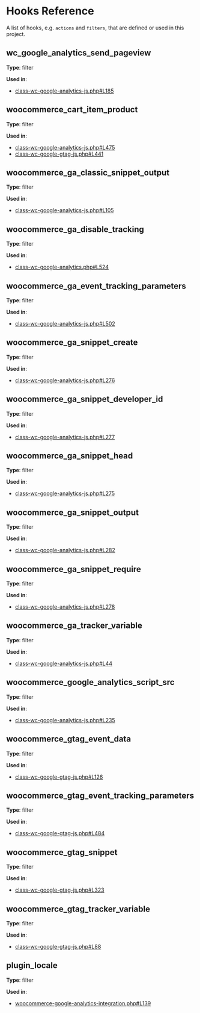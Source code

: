 # Hooks Reference

A list of hooks, e.g. `actions` and `filters`, that are defined or used in this project.

## wc_google_analytics_send_pageview

**Type**: filter

**Used in**:

- [class-wc-google-analytics-js.php#L185](https://github.com/woocommerce/woocommerce-google-analytics-integration/blob/5a73b47b24d8135ab6e85bd937e94b5d7b56de2d/includes/class-wc-google-analytics-js.php#L185)

## woocommerce_cart_item_product

**Type**: filter

**Used in**:

- [class-wc-google-analytics-js.php#L475](https://github.com/woocommerce/woocommerce-google-analytics-integration/blob/5a73b47b24d8135ab6e85bd937e94b5d7b56de2d/includes/class-wc-google-analytics-js.php#L475)
- [class-wc-google-gtag-js.php#L441](https://github.com/woocommerce/woocommerce-google-analytics-integration/blob/5a73b47b24d8135ab6e85bd937e94b5d7b56de2d/includes/class-wc-google-gtag-js.php#L441)

## woocommerce_ga_classic_snippet_output

**Type**: filter

**Used in**:

- [class-wc-google-analytics-js.php#L105](https://github.com/woocommerce/woocommerce-google-analytics-integration/blob/5a73b47b24d8135ab6e85bd937e94b5d7b56de2d/includes/class-wc-google-analytics-js.php#L105)

## woocommerce_ga_disable_tracking

**Type**: filter

**Used in**:

- [class-wc-google-analytics.php#L524](https://github.com/woocommerce/woocommerce-google-analytics-integration/blob/5a73b47b24d8135ab6e85bd937e94b5d7b56de2d/includes/class-wc-google-analytics.php#L524)

## woocommerce_ga_event_tracking_parameters

**Type**: filter

**Used in**:

- [class-wc-google-analytics-js.php#L502](https://github.com/woocommerce/woocommerce-google-analytics-integration/blob/5a73b47b24d8135ab6e85bd937e94b5d7b56de2d/includes/class-wc-google-analytics-js.php#L502)

## woocommerce_ga_snippet_create

**Type**: filter

**Used in**:

- [class-wc-google-analytics-js.php#L276](https://github.com/woocommerce/woocommerce-google-analytics-integration/blob/5a73b47b24d8135ab6e85bd937e94b5d7b56de2d/includes/class-wc-google-analytics-js.php#L276)

## woocommerce_ga_snippet_developer_id

**Type**: filter

**Used in**:

- [class-wc-google-analytics-js.php#L277](https://github.com/woocommerce/woocommerce-google-analytics-integration/blob/5a73b47b24d8135ab6e85bd937e94b5d7b56de2d/includes/class-wc-google-analytics-js.php#L277)

## woocommerce_ga_snippet_head

**Type**: filter

**Used in**:

- [class-wc-google-analytics-js.php#L275](https://github.com/woocommerce/woocommerce-google-analytics-integration/blob/5a73b47b24d8135ab6e85bd937e94b5d7b56de2d/includes/class-wc-google-analytics-js.php#L275)

## woocommerce_ga_snippet_output

**Type**: filter

**Used in**:

- [class-wc-google-analytics-js.php#L282](https://github.com/woocommerce/woocommerce-google-analytics-integration/blob/5a73b47b24d8135ab6e85bd937e94b5d7b56de2d/includes/class-wc-google-analytics-js.php#L282)

## woocommerce_ga_snippet_require

**Type**: filter

**Used in**:

- [class-wc-google-analytics-js.php#L278](https://github.com/woocommerce/woocommerce-google-analytics-integration/blob/5a73b47b24d8135ab6e85bd937e94b5d7b56de2d/includes/class-wc-google-analytics-js.php#L278)

## woocommerce_ga_tracker_variable

**Type**: filter

**Used in**:

- [class-wc-google-analytics-js.php#L44](https://github.com/woocommerce/woocommerce-google-analytics-integration/blob/5a73b47b24d8135ab6e85bd937e94b5d7b56de2d/includes/class-wc-google-analytics-js.php#L44)

## woocommerce_google_analytics_script_src

**Type**: filter

**Used in**:

- [class-wc-google-analytics-js.php#L235](https://github.com/woocommerce/woocommerce-google-analytics-integration/blob/5a73b47b24d8135ab6e85bd937e94b5d7b56de2d/includes/class-wc-google-analytics-js.php#L235)

## woocommerce_gtag_event_data

**Type**: filter

**Used in**:

- [class-wc-google-gtag-js.php#L126](https://github.com/woocommerce/woocommerce-google-analytics-integration/blob/5a73b47b24d8135ab6e85bd937e94b5d7b56de2d/includes/class-wc-google-gtag-js.php#L126)

## woocommerce_gtag_event_tracking_parameters

**Type**: filter

**Used in**:

- [class-wc-google-gtag-js.php#L484](https://github.com/woocommerce/woocommerce-google-analytics-integration/blob/5a73b47b24d8135ab6e85bd937e94b5d7b56de2d/includes/class-wc-google-gtag-js.php#L484)

## woocommerce_gtag_snippet

**Type**: filter

**Used in**:

- [class-wc-google-gtag-js.php#L323](https://github.com/woocommerce/woocommerce-google-analytics-integration/blob/5a73b47b24d8135ab6e85bd937e94b5d7b56de2d/includes/class-wc-google-gtag-js.php#L323)

## woocommerce_gtag_tracker_variable

**Type**: filter

**Used in**:

- [class-wc-google-gtag-js.php#L88](https://github.com/woocommerce/woocommerce-google-analytics-integration/blob/5a73b47b24d8135ab6e85bd937e94b5d7b56de2d/includes/class-wc-google-gtag-js.php#L88)

## plugin_locale

**Type**: filter

**Used in**:

- [woocommerce-google-analytics-integration.php#L139](https://github.com/woocommerce/woocommerce-google-analytics-integration/blob/5a73b47b24d8135ab6e85bd937e94b5d7b56de2d/woocommerce-google-analytics-integration.php#L139)

